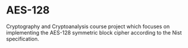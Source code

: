 # AES-128
Cryptography and Cryptoanalysis course project which focuses on implementing the AES-128 symmetric block cipher according to the Nist specification.
